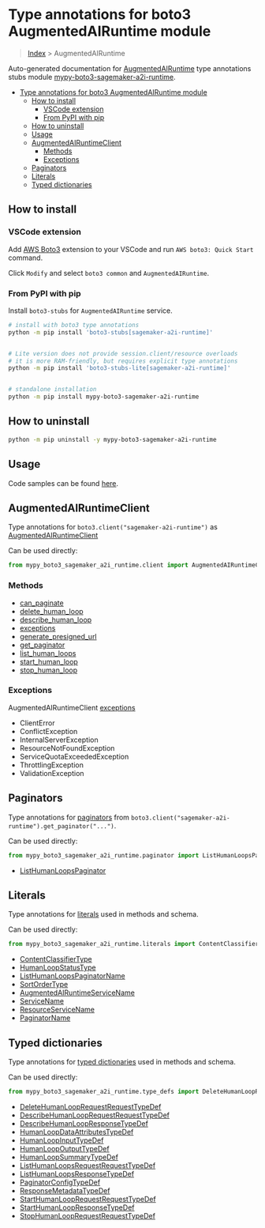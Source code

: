 <a id="type-annotations-for-boto3-augmentedairuntime-module"></a>

# Type annotations for boto3 AugmentedAIRuntime module

> [Index](../README.md) > AugmentedAIRuntime

Auto-generated documentation for
[AugmentedAIRuntime](https://boto3.amazonaws.com/v1/documentation/api/latest/reference/services/sagemaker-a2i-runtime.html#AugmentedAIRuntime)
type annotations stubs module
[mypy-boto3-sagemaker-a2i-runtime](https://pypi.org/project/mypy-boto3-sagemaker-a2i-runtime/).

- [Type annotations for boto3 AugmentedAIRuntime module](#type-annotations-for-boto3-augmentedairuntime-module)
  - [How to install](#how-to-install)
    - [VSCode extension](#vscode-extension)
    - [From PyPI with pip](#from-pypi-with-pip)
  - [How to uninstall](#how-to-uninstall)
  - [Usage](#usage)
  - [AugmentedAIRuntimeClient](#augmentedairuntimeclient)
    - [Methods](#methods)
    - [Exceptions](#exceptions)
  - [Paginators](#paginators)
  - [Literals](#literals)
  - [Typed dictionaries](#typed-dictionaries)

<a id="how-to-install"></a>

## How to install

<a id="vscode-extension"></a>

### VSCode extension

Add
[AWS Boto3](https://marketplace.visualstudio.com/items?itemName=Boto3typed.boto3-ide)
extension to your VSCode and run `AWS boto3: Quick Start` command.

Click `Modify` and select `boto3 common` and `AugmentedAIRuntime`.

<a id="from-pypi-with-pip"></a>

### From PyPI with pip

Install `boto3-stubs` for `AugmentedAIRuntime` service.

```bash
# install with boto3 type annotations
python -m pip install 'boto3-stubs[sagemaker-a2i-runtime]'


# Lite version does not provide session.client/resource overloads
# it is more RAM-friendly, but requires explicit type annotations
python -m pip install 'boto3-stubs-lite[sagemaker-a2i-runtime]'


# standalone installation
python -m pip install mypy-boto3-sagemaker-a2i-runtime
```

<a id="how-to-uninstall"></a>

## How to uninstall

```bash
python -m pip uninstall -y mypy-boto3-sagemaker-a2i-runtime
```

<a id="usage"></a>

## Usage

Code samples can be found [here](./usage.md).

<a id="augmentedairuntimeclient"></a>

## AugmentedAIRuntimeClient

Type annotations for `boto3.client("sagemaker-a2i-runtime")` as
[AugmentedAIRuntimeClient](./client.md)

Can be used directly:

```python
from mypy_boto3_sagemaker_a2i_runtime.client import AugmentedAIRuntimeClient
```

<a id="methods"></a>

### Methods

- [can_paginate](./client.md#can_paginate)
- [delete_human_loop](./client.md#delete_human_loop)
- [describe_human_loop](./client.md#describe_human_loop)
- [exceptions](./client.md#exceptions)
- [generate_presigned_url](./client.md#generate_presigned_url)
- [get_paginator](./client.md#get_paginator)
- [list_human_loops](./client.md#list_human_loops)
- [start_human_loop](./client.md#start_human_loop)
- [stop_human_loop](./client.md#stop_human_loop)

<a id="exceptions"></a>

### Exceptions

AugmentedAIRuntimeClient [exceptions](./client.md#exceptions)

- ClientError
- ConflictException
- InternalServerException
- ResourceNotFoundException
- ServiceQuotaExceededException
- ThrottlingException
- ValidationException

<a id="paginators"></a>

## Paginators

Type annotations for [paginators](./paginators.md) from
`boto3.client("sagemaker-a2i-runtime").get_paginator("...")`.

Can be used directly:

```python
from mypy_boto3_sagemaker_a2i_runtime.paginator import ListHumanLoopsPaginator, ...
```

- [ListHumanLoopsPaginator](./paginators.md#listhumanloopspaginator)

<a id="literals"></a>

## Literals

Type annotations for [literals](./literals.md) used in methods and schema.

Can be used directly:

```python
from mypy_boto3_sagemaker_a2i_runtime.literals import ContentClassifierType, ...
```

- [ContentClassifierType](./literals.md#contentclassifiertype)
- [HumanLoopStatusType](./literals.md#humanloopstatustype)
- [ListHumanLoopsPaginatorName](./literals.md#listhumanloopspaginatorname)
- [SortOrderType](./literals.md#sortordertype)
- [AugmentedAIRuntimeServiceName](./literals.md#augmentedairuntimeservicename)
- [ServiceName](./literals.md#servicename)
- [ResourceServiceName](./literals.md#resourceservicename)
- [PaginatorName](./literals.md#paginatorname)

<a id="typed-dictionaries"></a>

## Typed dictionaries

Type annotations for [typed dictionaries](./type_defs.md) used in methods and
schema.

Can be used directly:

```python
from mypy_boto3_sagemaker_a2i_runtime.type_defs import DeleteHumanLoopRequestRequestTypeDef, ...
```

- [DeleteHumanLoopRequestRequestTypeDef](./type_defs.md#deletehumanlooprequestrequesttypedef)
- [DescribeHumanLoopRequestRequestTypeDef](./type_defs.md#describehumanlooprequestrequesttypedef)
- [DescribeHumanLoopResponseTypeDef](./type_defs.md#describehumanloopresponsetypedef)
- [HumanLoopDataAttributesTypeDef](./type_defs.md#humanloopdataattributestypedef)
- [HumanLoopInputTypeDef](./type_defs.md#humanloopinputtypedef)
- [HumanLoopOutputTypeDef](./type_defs.md#humanloopoutputtypedef)
- [HumanLoopSummaryTypeDef](./type_defs.md#humanloopsummarytypedef)
- [ListHumanLoopsRequestRequestTypeDef](./type_defs.md#listhumanloopsrequestrequesttypedef)
- [ListHumanLoopsResponseTypeDef](./type_defs.md#listhumanloopsresponsetypedef)
- [PaginatorConfigTypeDef](./type_defs.md#paginatorconfigtypedef)
- [ResponseMetadataTypeDef](./type_defs.md#responsemetadatatypedef)
- [StartHumanLoopRequestRequestTypeDef](./type_defs.md#starthumanlooprequestrequesttypedef)
- [StartHumanLoopResponseTypeDef](./type_defs.md#starthumanloopresponsetypedef)
- [StopHumanLoopRequestRequestTypeDef](./type_defs.md#stophumanlooprequestrequesttypedef)
